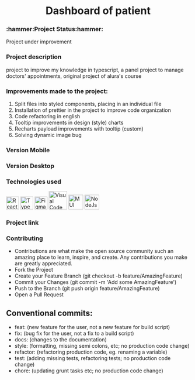 <div align="center">
<h1> Dashboard of patient</h1>
</div>

<h3>:hammer:Project Status:hammer:</h3>
<p>Project under improvement</p>

<h3>Project description</h3>
<p>project to improve my knowledge in typescript, a panel project to manage doctors' appointments, original project of alura's course</p>

<h3>Improvements made to the project:</h3>
<ol>
    <li>Split files into styled components, placing in an individual file</li>
    <li>Installation of prettier in the project to improve code organization</li>
    <li>Code refactoring in english</li>
    <li>Tooltip improvements in design (style) charts</li>
    <li>Recharts payload improvements with tooltip (custom)</li>
    <li>Solving dynamic image bug</li>
</ol>

<h3 >Version Mobile</h3>

<h3>Version Desktop</h3>

<h3>Technologies used</h3>
<div>
    <img src="https://cdn.jsdelivr.net/gh/devicons/devicon/icons/react/react-original.svg" width="35" title="React"/>
    <img src="https://cdn.jsdelivr.net/gh/devicons/devicon/icons/typescript/typescript-original.svg" width="35" title="Typescript"/>
    <img src="https://cdn.jsdelivr.net/gh/devicons/devicon/icons/figma/figma-original.svg" width="35" title="Figma"/>
    <img src="https://cdn.jsdelivr.net/gh/devicons/devicon/icons/visualstudio/visualstudio-plain-wordmark.svg" title="Visual Code" width="50" />
    <img src="https://mui.com/static/logo.png" width="40" title="MUI">
    <img src="https://cdn.jsdelivr.net/gh/devicons/devicon/icons/nodejs/nodejs-original.svg" width="40" title="NodeJs"/>
</div>
    
<h3> Project link </h3>

<h3>Contributing</h3>
<ul>
<li>Contributions are what make the open source community such an amazing place to learn, inspire, and create. Any contributions you make are greatly appreciated.</li>
<li>Fork the Project</li>
<li>Create your Feature Branch (git checkout -b feature/AmazingFeature)</li>
<li>Commit your Changes (git commit -m 'Add some AmazingFeature')</li>
<li>Push to the Branch (git push origin feature/AmazingFeature)</li>
<li>Open a Pull Request</li>
</ul>

<h2>Conventional commits:</h2>
<ul>
    <li>feat: (new feature for the user, not a new feature for build script)</li>
    <li>fix: (bug fix for the user, not a fix to a build script)</li>
    <li>docs: (changes to the documentation)</li>
    <li>style: (formatting, missing semi colons, etc; no production code change)</li>
    <li>refactor: (refactoring production code, eg. renaming a variable)</li>
    <li>test: (adding missing tests, refactoring tests; no production code change)</li>
    <li>chore: (updating grunt tasks etc; no production code change)</li>
</ul>
